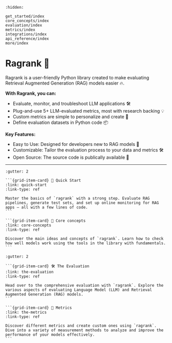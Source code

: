 ```{toctree}
:hidden:

get_started/index
core_concepts/index
evaluation/index
metrics/index
integrations/index
api_reference/index
more/index
```

# Ragrank 🎯

Ragrank is a user-friendly Python library created to make evaluating Retrieval Augmented Generation (RAG) models easier 🔥.


**With Ragrank, you can:**

- Evaluate, monitor, and troubleshoot LLM applications 🛠
- Plug-and-use 5+ LLM-evaluated metrics, most with research backing 💡
- Custom metrics are simple to personalize and create 📐
- Define evaluation datasets in Python code 📦



**Key Features:**

- Easy to Use: Designed for developers new to RAG models 📘
- Customizable: Tailor the evaluation process to your data and metrics 🛠️
- Open Source: The source code is publically available 🌟
-------


````{grid}
:gutter: 2

```{grid-item-card} 🚀 Quick Start
:link: quick-start
:link-type: ref

Master the basics of `ragrank` with a strong step. Evaluate RAG pipelines, generate test sets, and set up online monitoring for RAG apps — all with a few lines of code.
```

```{grid-item-card} 🪩 Core concepts
:link: core-concepts
:link-type: ref

Discover the main ideas and concepts of `ragrank`. Learn how to check how well models work using the tools in the library with fundamentals.
```

````

````{grid}
:gutter: 2

```{grid-item-card} 🛠 The Evaluation
:link: the-evaluation
:link-type: ref

Head over to the comprehensive evaluation with `ragrank`. Explore the various aspects of evaluating Language Model (LLM) and Retrieval Augmented Generation (RAG) models.
```

```{grid-item-card} 📏 Metrics
:link: the-metrics
:link-type: ref

Discover different metrics and create custom ones using `ragrank`. Dive into a variety of measurement methods to analyze and improve the performance of your models effectively.
```

````

